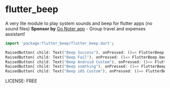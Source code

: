 # flutter_beep
A very lite module to play system sounds and beep for flutter apps (no sound files)
**Sponsor by**
[Go Noter app](https://gonoter.com "Go Noter - Group travel asssistant") - Group travel and expenses assistant!


```dart
import 'package:flutter_beep/flutter_beep.dart';

RaisedButton( child: Text("Beep Success"), onPressed: ()=> FlutterBeep.beep()),
RaisedButton( child: Text("Beep Fail"), onPressed: ()=> FlutterBeep.beep(false)),
RaisedButton( child: Text("Beep Android Custom"), onPressed: ()=> FlutterBeep.playSysSound(AndroidSoundIDs.TONE_CDMA_ABBR_ALERT)),
RaisedButton( child: Text("Beep somthing"), onPressed: ()=> FlutterBeep.playSysSound(41)),
RaisedButton( child: Text("Beep iOS Custom"), onPressed: ()=> FlutterBeep.playSysSound(iOSSoundIDs.AudioToneBusy)),
```


LICENSE: FREE